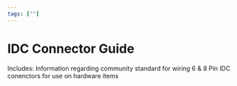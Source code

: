 ```yaml
---
tags: [""]
---
```

# IDC Connector Guide
 Includes:
 Information regarding community standard for wiring 6 & 8 Pin IDC conenctors for use on hardware items
